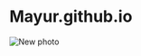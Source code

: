 # Mayur.github.io
![New photo](https://github.com/user-attachments/assets/ef50b2b6-a777-4e9a-8669-94625d3798ae)
